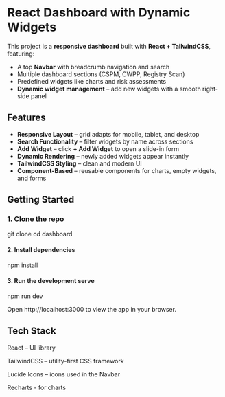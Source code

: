 # React Dashboard with Dynamic Widgets

This project is a **responsive dashboard** built with **React + TailwindCSS**, featuring:
- A top **Navbar** with breadcrumb navigation and search
- Multiple dashboard sections (CSPM, CWPP, Registry Scan)
- Predefined widgets like charts and risk assessments
- **Dynamic widget management** – add new widgets with a smooth right-side panel



## Features
- **Responsive Layout** – grid adapts for mobile, tablet, and desktop
- **Search Functionality** – filter widgets by name across sections
- **Add Widget** – click **+ Add Widget** to open a slide-in form
- **Dynamic Rendering** – newly added widgets appear instantly
- **TailwindCSS Styling** – clean and modern UI
- **Component-Based** – reusable components for charts, empty widgets, and forms



## Getting Started

### 1️. Clone the repo

git clone 
cd dashboard

#### 2. Install dependencies

npm install

#### 3. Run the development serve

npm run dev

Open http://localhost:3000
 to view the app in your browser.

 ## Tech Stack

React – UI library

TailwindCSS – utility-first CSS framework

Lucide Icons – icons used in the Navbar

Recharts - for charts
